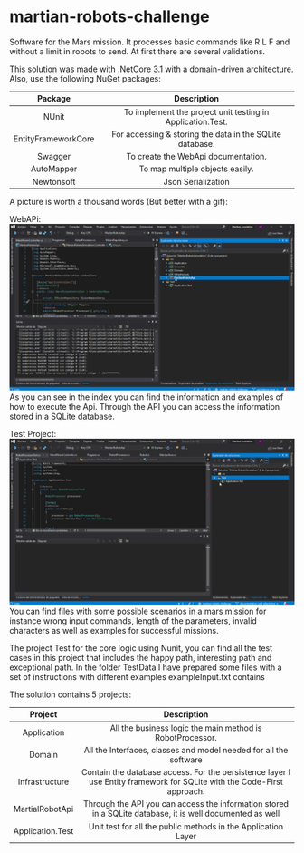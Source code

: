 # martian-robots-challenge
Software for the Mars mission. It processes basic commands like R L F and without a limit in robots to send. At first there are several validations.

This solution was made with .NetCore 3.1 with a domain-driven architecture.
Also, use the following NuGet packages:

| Package | Description |
| :---: | :---: | 
| NUnit | To implement the project unit testing in Application.Test. | 
| EntityFrameworkCore | For accessing & storing the data in the SQLite database. |
| Swagger | To create the WebApi documentation. | 
| AutoMapper | To map multiple objects easily. |
| Newtonsoft | Json Serialization |

A picture is worth a thousand words (But better with a gif):

WebAPi:
![Alt Text](api.gif)
As you can see in the index you can find the information and examples of how to execute the Api.
Through the API you can access the information stored in a SQLite database.

Test Project:
![Alt Text](test.gif)
You can find files with some possible scenarios in a mars mission for instance wrong input commands, length of the parameters, invalid characters as well as examples for successful missions.

The project Test for the core logic using Nunit, you can find all the test cases in this project that includes the happy path, interesting path and exceptional path. In the folder TestData I have prepared some files with a set of instructions with different examples 
exampleInput.txt contains

The solution contains 5 projects:

| Project | Description |
| :---: | :---: | 
| Application | All the business logic the main method is RobotProcessor. |
| Domain | All the Interfaces, classes and model needed for all the software| 
| Infrastructure | Contain the database access. For the persistence layer I use Entity framework for SQLite with the Code-First approach. |  
| MartialRobotApi | Through the API you can access the information stored in a SQLite database, it is well documented as well | 
| Application.Test | Unit test for all the public methods in the Application Layer |  

